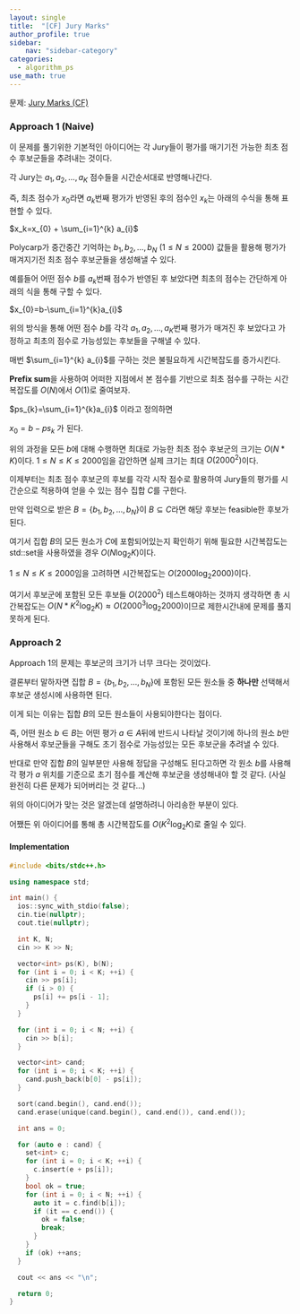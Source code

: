 ```yaml
---
layout: single
title:  "[CF] Jury Marks"
author_profile: true
sidebar:
    nav: "sidebar-category"
categories:
  - algorithm_ps
use_math: true
---
```


문제: [Jury Marks (CF)](https://codeforces.com/contest/831/problem/C)

### Approach 1 (Naive)
이 문제를 풀기위한 기본적인 아이디어는 각 Jury들이 평가를 매기기전 가능한 최초 점수 후보군들을 추려내는 것이다. 

각 Jury는 $a_{1}, a_{2}, ..., a_{K}$ 점수들을 시간순서대로 반영해나간다.

즉, 최초 점수가 $x_{0}$라면 $a_{k}$번째 평가가 반영된 후의 점수인 $x_{k}$는 아래의 수식을 통해 표현할 수 있다. 

$x_k=x_{0} + \sum_{i=1}^{k} a_{i}$

Polycarp가 중간중간 기억하는 $b_{1}, b_{2}, ..., b_{N}\  (1\leq N \leq2000)$ 값들을 활용해 평가가 매겨지기전 최초 점수 후보군들을 생성해낼 수 있다. 

예를들어 어떤 점수 $b$를 $a_{k}$번째 점수가 반영된 후 보았다면 최초의 점수는 간단하게 아래의 식을 통해 구할 수 있다.

$x_{0}=b-\sum_{i=1}^{k}a_{i}$

위의 방식을 통해 어떤 점수 $b$를 각각 $a_{1}, a_{2}, ..., a_{K}$번째 평가가 매겨진 후 보았다고 가정하고 최초의 점수로 가능성있는 후보들을 구해낼 수 있다.

매번 $\sum_{i=1}^{k} a_{i}$를 구하는 것은 불필요하게 시간복잡도를 증가시킨다. 

**Prefix sum**을 사용하여 어떠한 지점에서 본 점수를 기반으로 최초 점수를 구하는 시간복잡도를 $O(N)$에서 $O(1)$로 줄여보자.

$ps_{k}=\sum_{i=1}^{k}a_{i}$ 이라고 정의하면

$x_{0} = b - ps_{k}$ 가 된다.

위의 과정을 모든 $b$에 대해 수행하면 최대로 가능한 최초 점수 후보군의 크기는 $O(N*K)$이다. $1 \leq N \leq K \leq 2000$임을 감안하면 실제 크기는 최대 $O(2000^2)$이다. 

이제부터는 최초 점수 후보군의 후보를 각각 시작 점수로 활용하여 Jury들의 평가를 시간순으로 적용하여 얻을 수 있는 점수 집합 $C$를 구한다.

만약 입력으로 받은 $B=\{b_{1}, b_{2}, ..., b_{N}\}$이 $B \subseteq C$라면 해당 후보는 feasible한 후보가 된다.

여기서 집합 $B$의 모든 원소가 $C$에 포함되어있는지 확인하기 위해 필요한 시간복잡도는 std::set을 사용하였을 경우 $O(N\log_{2}K)$이다. 

$1 \leq N \leq K \leq 2000$임을 고려하면 시간복잡도는 $O(2000\log_{2}2000)$이다. 

여기서 후보군에 포함된 모든 후보들 $O(2000^2)$ 테스트해야하는 것까지 생각하면 총 시간복잡도는 $O(N*K^2\log_{2}K) \approx O(2000^3\log_{2}2000)$이므로 제한시간내에 문제를 풀지 못하게 된다.

### Approach 2 
Approach 1의 문제는 후보군의 크기가 너무 크다는 것이었다. 

결론부터 말하자면 집합 $B=\{b_{1}, b_{2}, ..., b_{N}\}$에 포함된 모든 원소들 중 **하나만** 선택해서 후보군 생성시에 사용하면 된다. 

이게 되는 이유는 집합 $B$의 모든 원소들이 사용되야한다는 점이다.

즉, 어떤 원소 $b \in B$는 어떤 평가 $a \in A$뒤에 반드시 나타날 것이기에 하나의 원소 $b$만 사용해서 후보군들을 구해도 초기 점수로 가능성있는 모든 후보군을 추려낼 수 있다.  

반대로 만약 집합 $B$의 일부분만 사용해 정답을 구성해도 된다고하면 각 원소 $b$를 사용해 각 평가 $a$ 위치를 기준으로 초기 점수를 계산해 후보군을 생성해내야 할 것 같다. (사실 완전히 다른 문제가 되어버리는 것 같다...)

위의 아이디어가 맞는 것은 알겠는데 설명하려니 아리송한 부분이 있다. 

어쨌든 위 아이디어를 통해 총 시간복잡도를 $O(K^2\log_{2}K)$로 줄일 수 있다.

#### Implementation
```cpp
#include <bits/stdc++.h>

using namespace std;

int main() {
  ios::sync_with_stdio(false);
  cin.tie(nullptr);
  cout.tie(nullptr);

  int K, N;
  cin >> K >> N;

  vector<int> ps(K), b(N);
  for (int i = 0; i < K; ++i) {
    cin >> ps[i];
    if (i > 0) {
      ps[i] += ps[i - 1];
    }
  }

  for (int i = 0; i < N; ++i) {
    cin >> b[i];
  }

  vector<int> cand;
  for (int i = 0; i < K; ++i) {
    cand.push_back(b[0] - ps[i]);
  }

  sort(cand.begin(), cand.end());
  cand.erase(unique(cand.begin(), cand.end()), cand.end());

  int ans = 0;

  for (auto e : cand) {
    set<int> c;
    for (int i = 0; i < K; ++i) {
      c.insert(e + ps[i]);
    }
    bool ok = true;
    for (int i = 0; i < N; ++i) {
      auto it = c.find(b[i]);
      if (it == c.end()) {
        ok = false;
        break;
      }
    }
    if (ok) ++ans;
  }

  cout << ans << "\n";

  return 0;
}

```
